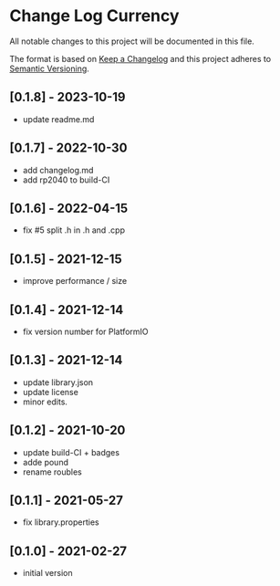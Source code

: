 # Change Log Currency

All notable changes to this project will be documented in this file.

The format is based on [Keep a Changelog](http://keepachangelog.com/)
and this project adheres to [Semantic Versioning](http://semver.org/).


## [0.1.8] - 2023-10-19
- update readme.md


## [0.1.7] - 2022-10-30
- add changelog.md
- add rp2040 to build-CI

## [0.1.6] - 2022-04-15
- fix #5 split .h in .h and .cpp

## [0.1.5] - 2021-12-15
- improve performance / size

## [0.1.4] - 2021-12-14
- fix version number for PlatformIO

## [0.1.3] - 2021-12-14
- update library.json
- update license
- minor edits.

## [0.1.2] - 2021-10-20
- update build-CI + badges 
- adde pound
- rename roubles
## [0.1.1] - 2021-05-27
- fix library.properties

## [0.1.0] - 2021-02-27
- initial version


